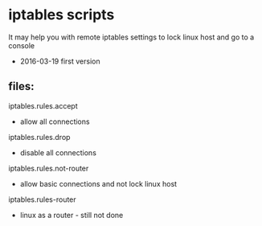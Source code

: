 # iptables scripts

It may help you with remote iptables settings to lock linux host and go to a console

- 2016-03-19 first version

## files:
iptables.rules.accept

- allow all connections

iptables.rules.drop

- disable all connections

iptables.rules.not-router

- allow basic connections and not lock linux host 

iptables.rules-router

- linux as a router - still not done
